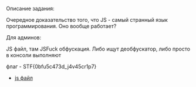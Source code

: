 Описание задания:

Очередное доказательство того, что JS - самый странный язык программирования. Оно вообще работает?

Для админов:

JS файл, там JSFuck обфускация. Либо ищут деобфускатор, либо просто в консоли выполняют

флаг - STF{0bfu5c473d_j4v45cr1p7}
- [js файл](./what_a_heeeeeeeeel.js)
